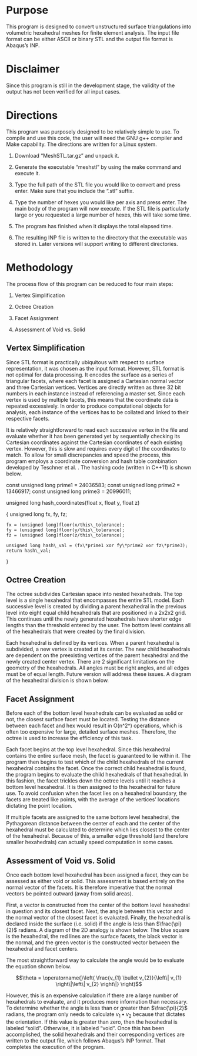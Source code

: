 Purpose
=======

This program is designed to convert unstructured surface triangulations
into volumetric hexahedral meshes for finite element analysis. The input
file format can be either ASCII or binary STL and the output file format
is Abaqus’s INP.

Disclaimer
==========

Since this program is still in the development stage, the validity of
the output has not been verified for all input cases.

Directions
==========

This program was purposely designed to be relatively simple to use. To
compile and use this code, the user will need the GNU g++ compiler and
Make capability. The directions are written for a Linux system.

1.  Download “MeshSTL.tar.gz” and unpack it.

2.  Generate the executable “meshstl” by using the make command and
    execute it.

3.  Type the full path of the STL file you would like to convert and
    press enter. Make sure that you include the “.stl” suffix.

4.  Type the number of hexes you would like per axis and press enter.
    The main body of the program will now execute. If the STL file is
    particularly large or you requested a large number of hexes, this
    will take some time.

5.  The program has finished when it displays the total elapsed time.

6.  The resulting INP file is written to the directory that the
    executable was stored in. Later versions will support writing to
    different directories.

Methodology
===========

The process flow of this program can be reduced to four main steps:

1.  Vertex Simplification

2.  Octree Creation

3.  Facet Assignment

4.  Assessment of Void vs. Solid

Vertex Simplification
---------------------

Since STL format is practically ubiquitous with respect to surface
representation, it was chosen as the input format. However, STL format
is not optimal for data processing. It encodes the surface as a series
of triangular facets, where each facet is assigned a Cartesian normal
vector and three Cartesian vertices. Vertices are directly written as
three 32 bit numbers in each instance instead of referencing a master
set. Since each vertex is used by multiple facets, this means that the
coordinate data is repeated excessively. In order to produce
computational objects for analysis, each instance of the vertices has to
be collated and linked to their respective facets.

It is relatively straightforward to read each successive vertex in the
file and evaluate whether it has been generated yet by sequentially
checking its Cartesian coordinates against the Cartesian coordinates of
each existing vertex. However, this is slow and requires every digit of
the coordinates to match. To allow for small discrepancies and speed the
process, this program employs a coordinate conversion and hash table
combination developed by Teschner et al. . The hashing code (written in
C++11) is shown below.

const unsigned long prime1 = 24036583;
const unsigned long prime2 = 13466917;
const unsigned long prime3 = 20996011;

unsigned long hash\_coordinates(float x, float y, float z)

{
    unsigned long fx, fy, fz;
    
    fx = (unsigned long)floor(x/this\_tolerance);
    fy = (unsigned long)floor(y/this\_tolerance);
    fz = (unsigned long)floor(z/this\_tolerance);
    
    unsigned long hash\_val = (fx\*prime1 xor fy\*prime2 xor fz\*prime3);
    return hash\_val;
}

Octree Creation
---------------

The octree subdivides Cartesian space into nested hexahedrals. The top
level is a single hexahedral that encompasses the entire STL model. Each
successive level is created by dividing a parent hexahedral in the
previous level into eight equal child hexahedrals that are positioned in
a 2x2x2 grid. This continues until the newly generated hexahedrals have
shorter edge lengths than the threshold entered by the user. The bottom
level contains all of the hexahedrals that were created by the final
division.

Each hexahedral is defined by its vertices. When a parent hexahedral is
subdivided, a new vertex is created at its center. The new child
hexahedrals are dependent on the preexisting vertices of the parent
hexahedral and the newly created center vertex. There are 2 significant
limitations on the geometry of the hexahedrals. All angles must be right
angles, and all edges must be of equal length. Future version will
address these issues. A diagram of the hexahedral division is shown
below.

Facet Assignment
----------------

Before each of the bottom level hexahedrals can be evaluated as solid or
not, the closest surface facet must be located. Testing the distance
between each facet and hex would result in O(n^2^) operations, which is
often too expensive for large, detailed surface meshes. Therefore, the
octree is used to increase the efficiency of this task.

Each facet begins at the top level hexahedral. Since this hexahedral
contains the entire surface mesh, the facet is guaranteed to lie within
it. The program then begins to test which of the child hexahedrals of
the current hexahedral contains the facet. Once the correct child
hexahedral is found, the program begins to evaluate the child
hexahedrals of that hexahedral. In this fashion, the facet trickles down
the octree levels until it reaches a bottom level hexahedral. It is then
assigned to this hexahedral for future use. To avoid confusion when the
facet lies on a hexahedral boundary, the facets are treated like points,
with the average of the vertices’ locations dictating the point
location.

If multiple facets are assigned to the same bottom level hexahedral, the
Pythagorean distance between the center of each and the center of the
hexahedral must be calculated to determine which lies closest to the
center of the hexahedral. Because of this, a smaller edge threshold (and
therefore smaller hexahedrals) can actually speed computation in some
cases.

Assessment of Void vs. Solid
----------------------------

Once each bottom level hexahedral has been assigned a facet, they can be
assessed as either void or solid. This assessment is based entirely on
the normal vector of the facets. It is therefore imperative that the
normal vectors be pointed outward (away from solid areas).

First, a vector is constructed from the center of the bottom level
hexahedral in question and its closest facet. Next, the angle between
this vector and the normal vector of the closest facet is evaluated.
Finally, the hexahedral is declared inside the surface (i.e. solid) if
the angle is less than $\frac{\pi}{2}$ radians. A diagram of the 2D
analogy is shown below. The blue square is the hexahedral, the red lines
are the surface facets, the black vector is the normal, and the green
vector is the constructed vector between the hexahedral and facet
centers.

The most straightforward way to calculate the angle would be to evaluate
the equation shown below.

$$\theta = \operatorname{}\left( \frac{v_{1} \bullet v_{2}}{\left\| v_{1} \right\|\left\| v_{2} \right\|} \right)$$

However, this is an expensive calculation if there are a large number of
hexahedrals to evaluate, and it produces more information than
necessary. To determine whether the angle is less than or greater than
$\frac{\pi}{2}$ radians, the program only needs to calculate
$v_{1} \bullet v_{2}$ because that dictates the orientation. If this
value is greater than zero, then the hexahedral is labeled “solid”.
Otherwise, it is labeled “void”. Once this has been accomplished, the
solid hexahedrals and their corresponding vertices are written to the
output file, which follows Abaqus’s INP format. That completes the
execution of the program.
